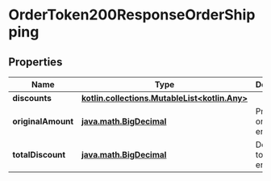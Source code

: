 
# OrderToken200ResponseOrderShipping

## Properties
Name | Type | Description | Notes
------------ | ------------- | ------------- | -------------
**discounts** | [**kotlin.collections.MutableList&lt;kotlin.Any&gt;**](kotlin.Any.md) |  |  [optional]
**originalAmount** | [**java.math.BigDecimal**](java.math.BigDecimal.md) | Precio original de envío |  [optional]
**totalDiscount** | [**java.math.BigDecimal**](java.math.BigDecimal.md) | Descuento total en el envío |  [optional]



